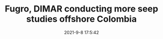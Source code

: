 ---
"title": "Fugro, DIMAR conducting more seep studies offshore Colombia"
"date": "2021-9-8 17:5:42"
"feed_name": "OFFSHOREMAG"
"feed_website": "https://www.offshore-mag.com/"
"feed_rss": "https://www.offshore-mag.com/__rss/website-scheduled-content.xml?input=%7B%22sectionAlias%22%3A%22home%22%7D"
"link": "https://www.offshore-mag.com/regional-reports/latin-america/article/14209964/fugro-dimar-conducting-more-seep-studies-offshore-colombia"
"file": "_posts/2021-9-8-17-5-42_OFFSHOREMAG_69c5dc2eb648fafd278d147de58848477927155e.md"
"accident": "0"
"drilling": "0"
"dead": "0"
"injured": "0"
---